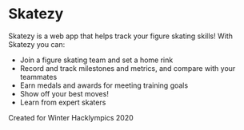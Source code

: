 # Skatezy

Skatezy is a web app that helps track your figure skating skills! With Skatezy you can:

* Join a figure skating team and set a home rink  
* Record and track milestones and metrics, and compare with your teammates  
* Earn medals and awards for meeting training goals  
* Show off your best moves!  
* Learn from expert skaters



Created for Winter Hacklympics 2020
